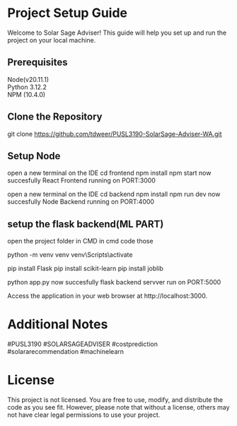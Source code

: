 # **Project Setup Guide**

Welcome to Solar Sage Adviser! This guide will help you set up and run the project on your local machine.  

## Prerequisites
Node(v20.11.1)  
Python 3.12.2  
NPM (10.4.0)  



## Clone the Repository
git clone https://github.com/tdweer/PUSL3190-SolarSage-Adviser-WA.git

## Setup Node 

open a new terminal on the IDE
cd frontend
npm install
npm start
now succesfully React Frontend  running on PORT:3000

open a new terminal on the IDE
cd backend
npm install
npm run dev
now succesfully Node Backend  running on PORT:4000

## setup the flask backend(ML PART)

open the project folder in CMD
in cmd code those 

python -m venv venv
venv\Scripts\activate

pip install Flask
pip install scikit-learn
pip install joblib

python app.py
now succesfully flask backend servver run on PORT:5000


Access the application in your web browser at http://localhost:3000.

# Additional Notes
 #PUSL3190 #SOLARSAGEADVISER #costprediction
 #solararecommendation #machinelearn

 # License

This project is not licensed. You are free to use, modify, and distribute the code as you see fit. However, please note that without a license, others may not have clear legal permissions to use your project.







